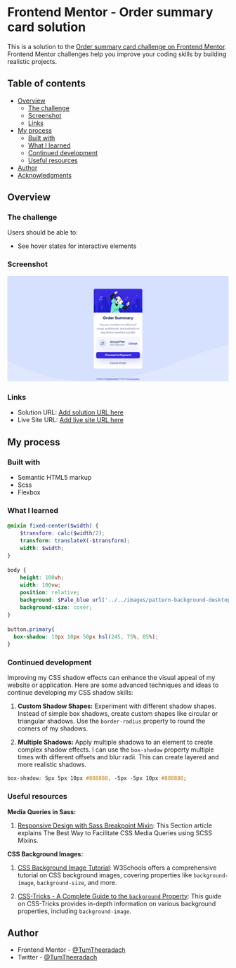 # Frontend Mentor - Order summary card solution

This is a solution to the [Order summary card challenge on Frontend Mentor](https://www.frontendmentor.io/challenges/order-summary-component-QlPmajDUj). Frontend Mentor challenges help you improve your coding skills by building realistic projects. 

## Table of contents

- [Overview](#overview)
  - [The challenge](#the-challenge)
  - [Screenshot](#screenshot)
  - [Links](#links)
- [My process](#my-process)
  - [Built with](#built-with)
  - [What I learned](#what-i-learned)
  - [Continued development](#continued-development)
  - [Useful resources](#useful-resources)
- [Author](#author)
- [Acknowledgments](#acknowledgments)


## Overview

### The challenge

Users should be able to:

- See hover states for interactive elements

### Screenshot

![](./images//screenshot.png)

### Links

- Solution URL: [Add solution URL here](https://github.com/Tam643/Order-summary-component)
- Live Site URL: [Add live site URL here](https://main--boisterous-paletas-207f5e.netlify.app/)

## My process

### Built with

- Semantic HTML5 markup
- Scss 
- Flexbox


### What I learned

```Scss
@mixin fixed-center($width) {
    $transform: calc($width/2);
    transform: translateX(-$transform);
    width: $width;
}

body {
    height: 100vh;
    width: 100vw;
    position: relative;
    background: $Pale_blue url('../../images/pattern-background-desktop.svg') bottom left no-repeat;
    background-size: cover;
}

button.primary{
  box-shadow: 10px 10px 50px hsl(245, 75%, 85%);
}
```


### Continued development

Improving my CSS shadow effects can enhance the visual appeal of my website or application. Here are some advanced techniques and ideas to continue developing my CSS shadow skills:

1. **Custom Shadow Shapes:**
   Experiment with different shadow shapes. Instead of simple box shadows, create custom shapes like circular or triangular shadows. Use the `border-radius` property to round the corners of my shadows.

2. **Multiple Shadows:**
   Apply multiple shadows to an element to create complex shadow effects. I can use the `box-shadow` property multiple times with different offsets and blur radii. This can create layered and more realistic shadows.

```css
box-shadow: 5px 5px 10px #888888, -5px -5px 10px #888888;
```


### Useful resources

**Media Queries in Sass:**

1. [Responsive Design with Sass Breakpoint Mixin](https://www.section.io/engineering-education/facilitating-css-media-queries-using-scss-mixins/): This Section article explains The Best Way to Facilitate CSS Media Queries using SCSS Mixins.

**CSS Background Images:**

1. [CSS Background Image Tutorial](https://www.w3schools.com/css/css3_backgrounds.asp): W3Schools offers a comprehensive tutorial on CSS background images, covering properties like `background-image`, `background-size`, and more.

2. [CSS-Tricks - A Complete Guide to the `background` Property](https://css-tricks.com/almanac/properties/b/background/): This guide on CSS-Tricks provides in-depth information on various background properties, including `background-image`.

## Author

- Frontend Mentor - [@TumTheeradach](https://www.frontendmentor.io/profile/Tam643)
- Twitter - [@TumTheeradach](https://www.twitter.com/TumTheeradach)
